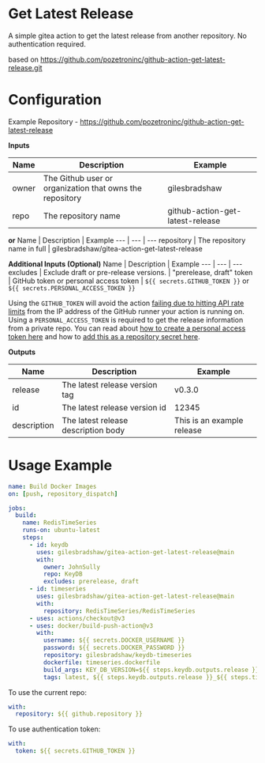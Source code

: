 Get Latest Release
==================

A simple gitea action to get the latest release from another repository. No authentication required.

based on https://github.com/pozetroninc/github-action-get-latest-release.git

Configuration
=============

Example Repository - https://github.com/pozetroninc/github-action-get-latest-release

**Inputs**

Name | Description | Example
--- | --- | ---
owner | The Github user or organization that owns the repository |  gilesbradshaw
repo | The repository name | github-action-get-latest-release

**or**
Name | Description | Example
--- | --- | ---
repository | The repository name in full | gilesbradshaw/gitea-action-get-latest-release

**Additional Inputs (Optional)**
Name | Description | Example
--- | --- | ---
excludes | Exclude draft or pre-release versions. | "prerelease, draft"
token | GitHub token or personal access token | `${{ secrets.GITHUB_TOKEN }}` or `${{ secrets.PERSONAL_ACCESS_TOKEN }}`

Using the `GITHUB_TOKEN` will avoid the action [failing due to hitting API rate limits](https://github.com/gilesbradshaw/gitea-action-get-latest-release/issues/24) from the IP address of the GitHub runner your action is running on. Using a `PERSONAL_ACCESS_TOKEN` is required to get the release information from a private repo. You can read about [how to create a personal access token here](https://docs.github.com/en/github/authenticating-to-github/creating-a-personal-access-token) and how to [add this as a repository secret here](https://docs.github.com/en/github/automating-your-workflow-with-github-actions/creating-and-using-encrypted-secrets).

**Outputs**

Name | Description | Example
--- | --- | ---
release | The latest release version tag | v0.3.0
id | The latest release version id | 12345
description | The latest release description body | This is an example release

Usage Example
=============
``` yaml
name: Build Docker Images
on: [push, repository_dispatch]

jobs:
  build:
    name: RedisTimeSeries
    runs-on: ubuntu-latest
    steps:
      - id: keydb
        uses: gilesbradshaw/gitea-action-get-latest-release@main
        with:
          owner: JohnSully
          repo: KeyDB
          excludes: prerelease, draft
      - id: timeseries
        uses: gilesbradshaw/gitea-action-get-latest-release@main
        with:
          repository: RedisTimeSeries/RedisTimeSeries
      - uses: actions/checkout@v3
      - uses: docker/build-push-action@v3
        with:
          username: ${{ secrets.DOCKER_USERNAME }}
          password: ${{ secrets.DOCKER_PASSWORD }}
          repository: gilesbradshaw/keydb-timeseries
          dockerfile: timeseries.dockerfile
          build_args: KEY_DB_VERSION=${{ steps.keydb.outputs.release }}, REDIS_TIME_SERIES_VERSION=${{ steps.timeseries.outputs.release }}
          tags: latest, ${{ steps.keydb.outputs.release }}_${{ steps.timeseries.outputs.release }}

```

To use the current repo:
``` yaml
with:
  repository: ${{ github.repository }}
```

To use authentication token:
``` yaml
with:
  token: ${{ secrets.GITHUB_TOKEN }}
```
